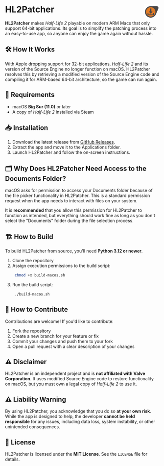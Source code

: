 # HL2Patcher <img src="assets/icon.png" alt="HL2Patcher Logo" width="50" align="right">

**HL2Patcher** makes *Half-Life 2* playable on modern ARM Macs that only support 64-bit applications. Its goal is to simplify the patching process into an easy-to-use app, so anyone can enjoy the game again without hassle.  

## 🛠 How It Works  

With Apple dropping support for 32-bit applications, *Half-Life 2* and its version of the Source Engine no longer function on macOS. HL2Patcher resolves this by retrieving a modified version of the Source Engine code and compiling it for ARM-based 64-bit architecture, so the game can run again.  

## 🔧 Requirements  

- macOS **Big Sur (11.0)** or later
- A copy of *Half-Life 2* installed via Steam

## 📥 Installation  

1. Download the latest release from [GitHub Releases](https://github.com/KZL00/HL2Patcher/releases).  
2. Extract the app and move it to the Applications folder.  
3. Launch HL2Patcher and follow the on-screen instructions.

## 🗂 Why Does HL2Patcher Need Access to the Documents Folder?  

macOS asks for permission to access your Documents folder because of the file picker functionality in HL2Patcher. This is a standard permission request when the app needs to interact with files on your system.  

It is **recommended** that you allow this permission for HL2Patcher to function as intended, but everything should work fine as long as you don't select the "Documents" folder during the file selection process. 

## 🏗 How to Build  

To build HL2Patcher from source, you'll need **Python 3.12 or newer**.  

1. Clone the repository
2. Assign execution permissions to the build script:
   ```sh
    chmod +x build-macos.sh
    ```
3. Run the build script:
   ```sh
    ./build-macos.sh
    ```

## 🤝 How to Contribute  

Contributions are welcome! If you'd like to contribute:  

1. Fork the repository  
2. Create a new branch for your feature or fix  
3. Commit your changes and push them to your fork  
4. Open a pull request with a clear description of your changes  

## ⚠ Disclaimer  

HL2Patcher is an independent project and is **not affiliated with Valve Corporation**. It uses modified Source Engine code to restore functionality on macOS, but you must own a legal copy of *Half-Life 2* to use it.  

## ⚠ Liability Warning  

By using HL2Patcher, you acknowledge that you do so **at your own risk**. While the app is designed to help, the developer **cannot be held responsible** for any issues, including data loss, system instability, or other unintended consequences.  

## 📜 License  

HL2Patcher is licensed under the **MIT License**. See the `LICENSE` file for details.